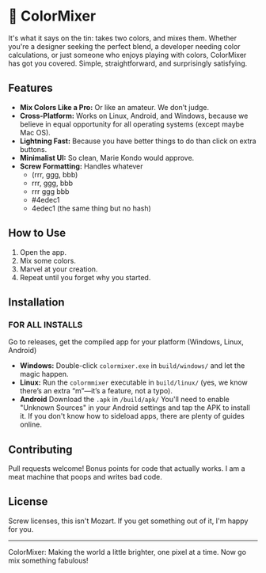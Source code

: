 # 🎨 ColorMixer

It's what it says on the tin: takes two colors, and mixes them. Whether you're a designer seeking the perfect blend, a developer needing color calculations, or just someone who enjoys playing with colors, ColorMixer has got you covered. Simple, straightforward, and surprisingly satisfying.

## Features

- **Mix Colors Like a Pro:** Or like an amateur. We don’t judge.
- **Cross-Platform:** Works on Linux, Android, and Windows, because we believe in equal opportunity for all operating systems (except maybe Mac OS).
- **Lightning Fast:** Because you have better things to do than click on extra buttons.
- **Minimalist UI:** So clean, Marie Kondo would approve.
- **Screw Formatting:** Handles whatever
  - (rrr, ggg, bbb)
  - rrr, ggg, bbb
  - rrr ggg bbb
  - \#4edec1
  - 4edec1 (the same thing but no hash)

## How to Use

1. Open the app.
2. Mix some colors.
3. Marvel at your creation.
4. Repeat until you forget why you started.

## Installation

### FOR ALL INSTALLS
Go to releases, get the compiled app for your platform (Windows, Linux, Android)

- **Windows:** Double-click `colormixer.exe` in `build/windows/` and let the magic happen.
- **Linux:** Run the `colormmixer` executable in `build/linux/` (yes, we know there’s an extra “m”—it’s a feature, not a typo).
- **Android** Download the `.apk` in `/build/apk/` You'll need to enable "Unknown Sources" in your Android settings and tap the APK to install it. If you don't know how to sideload apps, there are plenty of guides online.

## Contributing

Pull requests welcome! Bonus points for code that actually works. I am a meat machine that poops and writes bad code.

## License

Screw licenses, this isn't Mozart. If you get something out of it, I'm happy for you.

---

ColorMixer: Making the world a little brighter, one pixel at a time. Now go mix something fabulous!
